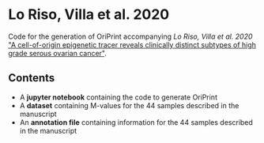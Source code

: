 # Lo Riso, Villa et al. 2020
Code for the generation of OriPrint accompanying *Lo Riso, Villa et al. 2020* ["A cell-of-origin epigenetic tracer reveals clinically distinct subtypes of high grade serous ovarian cancer"](https://www.biorxiv.org/content/10.1101/484063v1.abstract).

## Contents
- A **jupyter notebook** containing the code to generate OriPrint
- A **dataset** containing M-values for the 44 samples described in the manuscript
- An **annotation file** containing information for the 44 samples described in the manuscript
